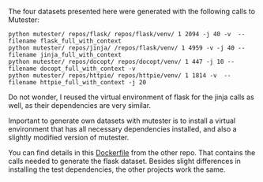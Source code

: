 The four datasets presented here were generated with the following calls to Mutester:

```
python mutester/ repos/flask/ repos/flask/venv/ 1 2094 -j 40 -v  --filename flask_full_with_context
python mutester/ repos/jinja/ /repos/flask/venv/ 1 4959 -v -j 40 --filename jinja_full_with_context
python mutester/ repos/docopt/ repos/docopt/venv/ 1 447 -j 10 --filename docopt_full_with_context -v
python mutester/ repos/httpie/ repos/httpie/venv/ 1 1814 -v  --filename httpie_full_with_context -j 20
```

Do not wonder, I reused the virtual environment of flask for the jinja calls as well, as their dependencies are very similar.

Important to generate own datasets with mutester is to install a virtual environment that has all necessary dependencies installed, and also a slightly modified version of mutester.

You can find details in this [Dockerfile](https://github.com/XPerianer/CRM2020/blob/master/Dockerfile) from the other repo. That contains the calls needed to generate the flask dataset. Besides slight differences in installing the test dependencies, the other projects work the same.
